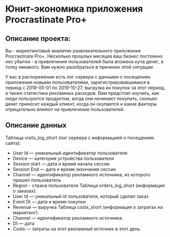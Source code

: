 # Юнит-экономика приложения Procrastinate Pro+
## Описание проекта:
Вы - маркетинговый аналитик развлекательного приложения Procrastinate Pro+. Несколько прошлых месяцев ваш бизнес постоянно нес убытки - в привлечение пользователей была вложена куча денег, а толку никакого. Вам нужно разобраться в причинах этой ситуации.

У вас в распоряжении есть лог сервера с данными о посещениях приложения новыми пользователями, зарегистрировавшимися в период с 2019-05-01 по 2019-10-27, выгрузка их покупок за этот период, а также статистика рекламных расходов. Вам предстоит изучить, как люди пользуются продуктом, когда они начинают покупать, сколько денег приносит каждый клиент, когда он окупается и какие факторы отрицательно влияют на привлечение пользователей.

## Описание данных
Таблица visits_log_short (лог сервера с информацией о посещениях сайта):
* User Id — уникальный идентификатор пользователя
* Device — категория устройства пользователя
* Session start — дата и время начала сессии
* Session End — дата и время окончания сессии
* Channel — идентификатор рекламного источника, из которого пришел пользователь
* Region - страна пользователя
Таблица orders_log_short (информация о заказах):
* User Id — уникальный id пользователя, который сделал заказ
* Event Dt — дата и время покупки
* Revenue — выручка
Таблица costs_short (информация о затратах на маркетинг):
* Channel — идентификатор рекламного источника
* Dt — дата
* Costs — затраты на этот рекламный источник в этот день
